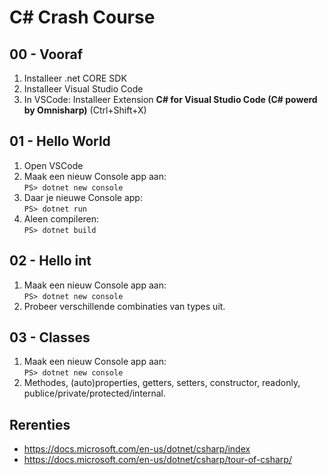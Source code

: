 # C# Crash Course

## 00 - Vooraf

1. Installeer .net CORE SDK
2. Installeer Visual Studio Code
3. In VSCode: Installeer Extension **C# for Visual Studio Code (C# powerd by Omnisharp)**  (Ctrl+Shift+X)

## 01 - Hello World

1. Open VSCode
2. Maak een nieuw Console app aan:  
    `PS> dotnet new console`
3. Daar je nieuwe Console app:  
    `PS> dotnet run`
4. Aleen compileren:  
    `PS> dotnet build`

## 02 - Hello int

1. Maak een nieuw Console app aan:  
    `PS> dotnet new console`
2. Probeer verschillende combinaties van types uit.

## 03 - Classes

1. Maak een nieuw Console app aan:  
    `PS> dotnet new console`
2. Methodes, (auto)properties, getters, setters, constructor, readonly, publice/private/protected/internal.
  

  
## Rerenties

- <https://docs.microsoft.com/en-us/dotnet/csharp/index>
- <https://docs.microsoft.com/en-us/dotnet/csharp/tour-of-csharp/>

